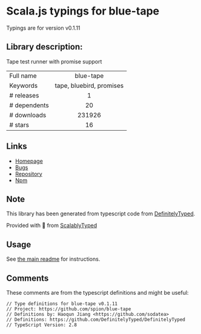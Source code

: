 
# Scala.js typings for blue-tape

Typings are for version v0.1.11

## Library description:
Tape test runner with promise support

|                    |                 |
| ------------------ | :-------------: |
| Full name          | blue-tape |
| Keywords           | tape, bluebird, promises |
| # releases         | 1 |
| # dependents       | 20 |
| # downloads        | 231926 |
| # stars            | 16 |

## Links
- [Homepage](https://github.com/spion/blue-tape#readme)
- [Bugs](https://github.com/spion/blue-tape/issues)
- [Repository](https://github.com/spion/blue-tape)
- [Npm](https://www.npmjs.com/package/blue-tape)
    


## Note
This library has been generated from typescript code from [DefinitelyTyped](https://definitelytyped.org).

Provided with :purple_heart: from [ScalablyTyped](https://github.com/oyvindberg/ScalablyTyped)

## Usage
See [the main readme](../../readme.md) for instructions.

## Comments

These comments are from the typescript definitions and might be useful:
```
// Type definitions for blue-tape v0.1.11
// Project: https://github.com/spion/blue-tape
// Definitions by: Haoqun Jiang <https://github.com/sodatea>
// Definitions: https://github.com/DefinitelyTyped/DefinitelyTyped
// TypeScript Version: 2.8

```

